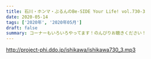 ```yaml
---
title: 石川・ホンマ・ぶるんのBe-SIDE Your Life! vol.730-3
date: 2020-05-14
tags: ['2020年', '2020年05月']
draft: false
summary: コーナーもいろいろやってます！のんびりお聴きください！
---
```


http://project-phi.ddo.jp/ishikawa/ishikawa730_3.mp3
